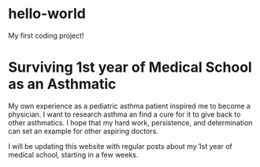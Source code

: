 # hello-world
My first coding project!
<head>
<title> A little about me </title>	
</head>	
<body> 
<h1>Surviving 1st year of Medical School as an Asthmatic</h1>
<p> My own experience as a pediatric asthma patient inspired me to become a physician. I want to research asthma an find a cure for it to give back to other asthmatics. I hope that my hard work, persistence, and determination can set an example for other aspiring doctors.</p>
<p> I will be updating this website with regular posts about my 1st year of medical school, starting in a few weeks. </p>
</body>
</html>
